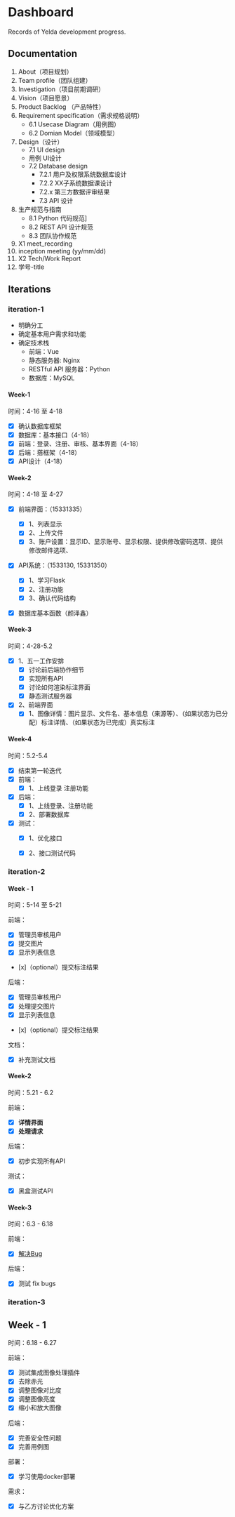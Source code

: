 # Dashboard
Records of Yelda development progress.

## Documentation

1. About（项目规划）
2. Team profile（团队组建）
3. Investigation（项目前期调研）
4. Vision（项目愿景）
5. Product Backlog （产品特性）
6. Requirement specification（需求规格说明）
	* 6.1 Usecase Diagram（用例图）
	* 6.2 Domian Model（领域模型）
2. Design（设计）
	* 7.1 UI design
	*  用例 UI设计
	* 7.2 Database design
		* 7.2.1 用户及权限系统数据库设计
		* 7.2.2 XX子系统数据课设计
		*  7.2.x 第三方数据评审结果
		*  7.3 API 设计
1. 生产规范与指南
	* 8.1 Python 代码规范]
	* 8.2 REST API 设计规范
	* 8.3 团队协作规范
4. X1 meet_recording
5. inception meeting (yy/mm/dd)
6. X2 Tech/Work Report
7. 学号-title

## Iterations

### iteration-1

* 明确分工
* 确定基本用户需求和功能
* 确定技术栈
	* 前端：Vue
	* 静态服务器: Nginx
	* RESTful API 服务器：Python
	* 数据库：MySQL

#### Week-1
时间：4-16 至 4-18

* [x] 确认数据库框架
* [x] 数据库：基本接口（4-18）
* [x] 前端：登录、注册、审核、基本界面（4-18）
* [x] 后端：撘框架（4-18）
* [x] API设计（4-18）

#### Week-2
时间：4-18 至 4-27

* [x] 前端界面：（15331335）
	* [x] 1、列表显示
	* [x] 2、上传文件
	* [x] 3、账户设置：显示ID、显示账号、显示权限、提供修改密码选项、提供修改邮件选项、
* [x] API系统：（1533130, 15331350）
	* [x] 1、学习Flask
	* [x] 2、注册功能
	* [x] 3、确认代码结构
* [x] 数据库基本函数（颜泽鑫）


#### Week-3
时间：4-28-5.2

* [x] 1、五一工作安排
	* [x] 讨论前后端协作细节
	* [x] 实现所有API
	* [x] 讨论如何渲染标注界面
	* [x] 静态测试服务器
* [x] 2、前端界面
	* [x] 1、图像详情：图片显示、文件名、基本信息（来源等）、（如果状态为已分配）标注详情、（如果状态为已完成）真实标注

#### Week-4
时间：5.2-5.4

* [x] 结束第一轮迭代
* [x] 前端：
	* [x] 1、上线登录 注册功能
* [x] 后端：
	* [x] 1、上线登录、注册功能
	* [x] 2、部署数据库
* [x] 测试：
	* [x] 1、优化接口
	* [x] 2、接口测试代码


### iteration-2

#### Week - 1
时间：5-14 至 5-21

前端：

* [x] 管理员审核用户
* [x] 提交图片
* [x] 显示列表信息
*  [x]（optional）提交标注结果

后端：

* [x] 管理员审核用户
* [x] 处理提交图片
* [x] 显示列表信息
* [x]（optional）提交标注结果

文档：

* [x] 补充测试文档

#### Week-2
时间：5.21 - 6.2

前端：

* [x] **详情界面**
* [x] **处理请求**

后端：

* [x] 初步实现所有API

测试：

* [x] 黑盒测试API

#### Week-3

时间：6.3 - 6.18

前端：

* [x] [解决Bug](https://github.com/TheYelda/AppClient/issues/1)

后端：

* [x] 测试 fix bugs


### iteration-3

## Week - 1
时间：6.18 - 6.27

前端：

* [x] 测试集成图像处理插件
* [x]  去除赤光
* [x] 调整图像对比度
* [x] 调整图像亮度
* [x] 缩小和放大图像

后端：

* [x] 完善安全性问题
* [x] 完善用例图

部署：

* [x] 学习使用docker部署

需求：

* [x] 与乙方讨论优化方案





